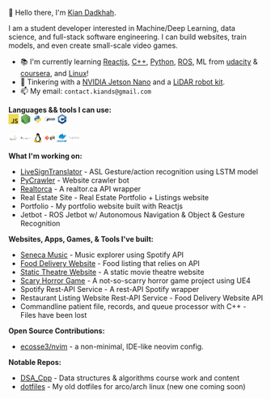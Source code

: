 
👋 Hello there, I'm [Kian Dadkhah](https://www.linkedin.com/in/kian-dadkhah-019156163/).

I am a student developer interested in Machine/Deep Learning, data science, and full-stack software engineering. I can build websites, train models, and even create small-scale video games. 

  

- 📚 I'm currently learning [Reactjs](https://reactjs.org/), [C++](https://isocpp.org), [Python](https://python.org), [ROS](https://ros.org/), ML from [udacity](https://www.udacity.com/courses/ud120) & [coursera](https://www.coursera.org/learn/machine-learning), and [Linux](https://www.linuxfoundation.org/)!
- 🔧 Tinkering with a [NVIDIA Jetson Nano](https://www.nvidia.com/en-us/autonomous-machines/embedded-systems/jetson-nano/education-projects/) and a [LiDAR robot kit](https://www.waveshare.com/jetbot-2gb-ai-kit-for-aws.htm).
- 📫 My email: `contact.kiands@gmail.com`

**Languages && tools I can use:**  
[<code><img height="20" src="https://raw.githubusercontent.com/github/explore/80688e429a7d4ef2fca1e82350fe8e3517d3494d/topics/javascript/javascript.png"></code>](https://www.javascript.com/)
[<code><img height="20" src="https://raw.githubusercontent.com/github/explore/80688e429a7d4ef2fca1e82350fe8e3517d3494d/topics/nodejs/nodejs.png"></code>](https://nodejs.org/)
[<code><img height="20" src="https://raw.githubusercontent.com/github/explore/80688e429a7d4ef2fca1e82350fe8e3517d3494d/topics/python/python.png"></code>](https://www.python.org/)
[<code><img height="20" src="https://raw.githubusercontent.com/github/explore/80688e429a7d4ef2fca1e82350fe8e3517d3494d/topics/bash/bash.png"></code>](https://www.gnu.org/software/bash/)
[<code><img height="20" src="https://raw.githubusercontent.com/github/explore/80688e429a7d4ef2fca1e82350fe8e3517d3494d/topics/cpp/cpp.png"></code>](https://en.wikipedia.org/wiki/C%2B%2B)


[<code><img height="20" src="https://raw.githubusercontent.com/github/explore/80688e429a7d4ef2fca1e82350fe8e3517d3494d/topics/mysql/mysql.png"></code>](https://www.mysql.com/)
[<code><img height="20" src="https://raw.githubusercontent.com/github/explore/80688e429a7d4ef2fca1e82350fe8e3517d3494d/topics/mongodb/mongodb.png"></code>](https://www.mongodb.com/)
[<code><img height="20" src="https://raw.githubusercontent.com/github/explore/80688e429a7d4ef2fca1e82350fe8e3517d3494d/topics/linux/linux.png"></code>](https://www.linux.org/)
[<code><img height="20" src="https://raw.githubusercontent.com/github/explore/80688e429a7d4ef2fca1e82350fe8e3517d3494d/topics/git/git.png"></code>](https://github.com/)
[<code><img height="20" src="https://raw.githubusercontent.com/github/explore/80688e429a7d4ef2fca1e82350fe8e3517d3494d/topics/docker/docker.png"></code>](https://www.docker.com/)
[<code><img height="20" src="https://raw.githubusercontent.com/github/explore/80688e429a7d4ef2fca1e82350fe8e3517d3494d/topics/express/express.png"></code>](https://expressjs.com/)    


**What I'm working on:**  
- [LiveSignTranslator](https://github.com/techapostle/LiveSignTranslator/) - ASL Gesture/action recognition using LSTM model
- [PyCrawler](https://github.com/techapostle/PyCrawler) - Website crawler bot
- [Realtorca](https://github.com/techapostle/realtorca) - A realtor.ca API wrapper
- Real Estate Site - Real Estate Portfolio + Listings website
- Portfolio - My portfolio website built with Reactjs
- Jetbot - ROS Jetbot w/ Autonomous Navigation & Object & Gesture Recognition  


**Websites, Apps, Games, & Tools I've built:**  
- [Seneca Music](https://kiansenecamusic.vercel.app/newReleases) - Music explorer using Spotify API
- [Food Delivery Website](https://mealfresh-kian-12623.herokuapp.com/) - Food listing that relies on API
- [Static Theatre Website](https://github.com/techapostle/WEB222-Final) - A static movie theatre website
- [Scary Horror Game](https://github.com/techapostle/ScaryHorrorGame) - A not-so-scarry horror game project using UE4
- Spotify Rest-API Service - A rest-API Spotify wrapper
- Restaurant Listing Website Rest-API Service - Food Delivery Website API
- Commandline patient file, records, and queue processor with C++ - Files have been lost


**Open Source Contributions:**  
- [ecosse3/nvim](https://github.com/ecosse3/nvim) - a non-minimal, IDE-like neovim config.  


**Notable Repos:**  
 - [DSA_Cpp](https://github.com/techapostle/DSA_Cpp) - Data structures & algorithms course work and content
 - [dotfiles](https://github.com/techapostle/dotfiles) - My old dotfiles for arco/arch linux (new one coming soon)
